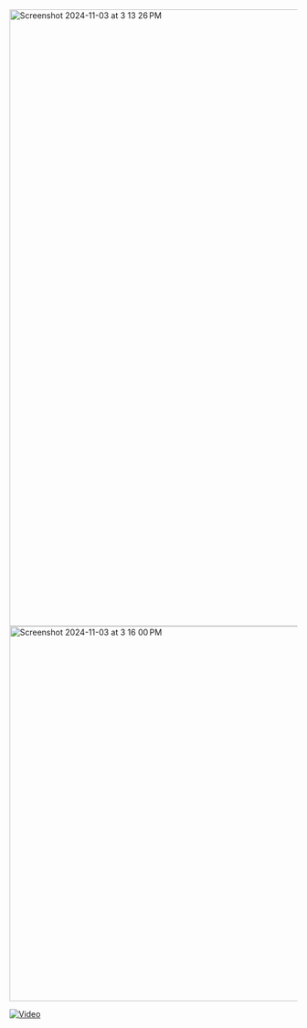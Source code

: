 <img width="1079" alt="Screenshot 2024-11-03 at 3 13 26 PM" src="https://github.com/user-attachments/assets/660b98ba-ae46-48fc-a2b4-650b39892740">

<img width="656" alt="Screenshot 2024-11-03 at 3 16 00 PM" src="https://github.com/user-attachments/assets/78690d07-db26-47dc-9cca-9b08abca1b78">

[![Video](https://img.youtube.com/vi/nA9ZFR5Ao3g/maxresdefault.jpg)](https://www.youtube.com/watch?v=nA9ZFR5Ao3g)
